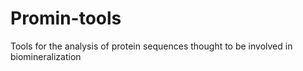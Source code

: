 # Promin-tools
Tools for the analysis of protein sequences thought to be involved in biomineralization
